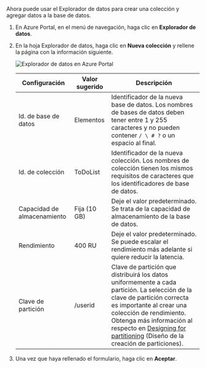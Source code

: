 Ahora puede usar el Explorador de datos para crear una colección y agregar datos a la base de datos. 

1. En Azure Portal, en el menú de navegación, haga clic en **Explorador de datos**. 
2. En la hoja Explorador de datos, haga clic en **Nueva colección** y rellene la página con la información siguiente.

    ![Explorador de datos en Azure Portal](./media/cosmosdb-create-collection/azure-cosmosdb-data-explorer.png)

    Configuración|Valor sugerido|Descripción
    ---|---|---
    Id. de base de datos|Elementos|Identificador de la nueva base de datos. Los nombres de bases de datos deben tener entre 1 y 255 caracteres y no pueden contener `/ \ # ?` o un espacio al final.
    Id. de colección|ToDoList|Identificador de la nueva colección. Los nombres de colección tienen los mismos requisitos de caracteres que los identificadores de base de datos.
    Capacidad de almacenamiento| Fija (10 GB)|Deje el valor predeterminado. Se trata de la capacidad de almacenamiento de la base de datos.
    Rendimiento|400 RU|Deje el valor predeterminado. Se puede escalar el rendimiento más adelante si quiere reducir la latencia.
    Clave de partición|/userid|Clave de partición que distribuirá los datos uniformemente a cada partición. La selección de la clave de partición correcta es importante al crear una colección de rendimiento. Obtenga más información al respecto en [Designing for partitioning](../articles/cosmos-db/partition-data.md#designing-for-partitioning) (Diseño de la creación de particiones).    



3. Una vez que haya rellenado el formulario, haga clic en **Aceptar**.